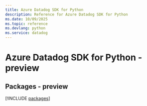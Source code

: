 ```yaml
---
title: Azure Datadog SDK for Python
description: Reference for Azure Datadog SDK for Python
ms.date: 10/09/2025
ms.topic: reference
ms.devlang: python
ms.service: datadog
---
```

# Azure Datadog SDK for Python - preview
## Packages - preview
[!INCLUDE [packages](datadog-index.md)]